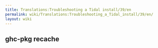 ```yaml
---
title: Translations:Troubleshooting a Tidal install/39/en
permalink: wiki/Translations:Troubleshooting_a_Tidal_install/39/en/
layout: wiki
---
```


## ghc-pkg recache
